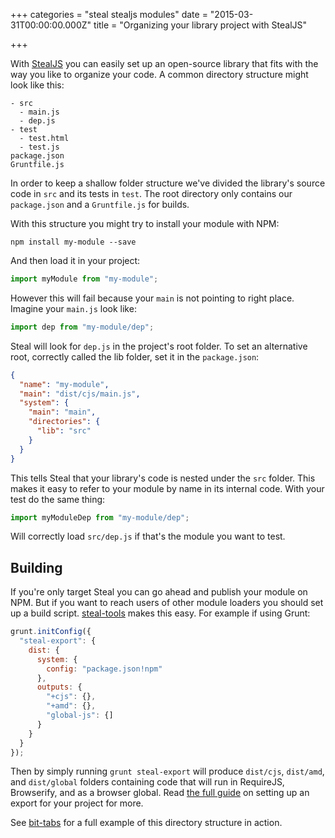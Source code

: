 +++
categories = "steal stealjs modules"
date = "2015-03-31T00:00:00.000Z"
title = "Organizing your library project with StealJS"

+++


With [StealJS](http://stealjs.com/) you can easily set up an open-source library that fits with the way you like to organize your code. A common directory structure might look like this:


    - src
      - main.js
      - dep.js
    - test
      - test.html
      - test.js
    package.json
    Gruntfile.js

In order to keep a shallow folder structure we've divided the library's source code in `src` and its tests in `test`. The root directory only contains our `package.json` and a `Gruntfile.js` for builds.

With this structure you might try to install your module with NPM:

```shell
npm install my-module --save
```

And then load it in your project:

```js
import myModule from "my-module";
```

However this will fail because your `main` is not pointing to right place. Imagine your `main.js` look like:

```js
import dep from "my-module/dep";
```

Steal will look for `dep.js` in the project's root folder. To set an alternative root, correctly called the lib folder, set it in the `package.json`:

```json
{
  "name": "my-module",
  "main": "dist/cjs/main.js",
  "system": {
    "main": "main",
    "directories": {
      "lib": "src"
    }
  }
}
```

This tells Steal that your library's code is nested under the `src` folder. This makes it easy to refer to your module by name in its internal code. With your test do the same thing:

```js
import myModuleDep from "my-module/dep";
```

Will correctly load `src/dep.js` if that's the module you want to test.

## Building

If you're only target Steal you can go ahead and publish your module on NPM. But if you want to reach users of other module loaders you should set up a build script. [steal-tools](http://stealjs.com/docs/steal-tools.html) makes this easy. For example if using Grunt:

```js
grunt.initConfig({
  "steal-export": {
    dist: {
      system: {
        config: "package.json!npm"
      },
      outputs: {
        "+cjs": {},
        "+amd": {},
        "global-js": {]
      }
    }
  }
});
```

Then by simply running `grunt steal-export` will produce `dist/cjs`, `dist/amd`, and `dist/global` folders containing code that will run in RequireJS, Browserify, and as a browser global. Read [the full guide](http://stealjs.com/docs/StealJS.project-exporting.html) on setting up an export for your project for more.

See [bit-tabs](https://github.com/bitovi-components/bit-tabs) for a full example of this directory structure in action.
